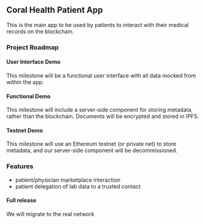 ## Coral Health Patient App

This is the main app to be used by patients to interact with their medical records on the blockchain.

### Project Roadmap

#### User Interface Demo
This milestone will be a functional user interface with all data mocked from within the app.

#### Functional Demo
This milestone will include a server-side component for storing metadata, rather than the blockchain. Documents will be encrypted and stored in IPFS.

#### Testnet Demo
This milestone will use an Ethereum testnet (or private net) to store metadata, and our server-side component will be decommissioned.

### Features
- patient/physician marketplace interaction
- patient delegation of lab data to a trusted contact

#### Full release
We will migrate to the real network

